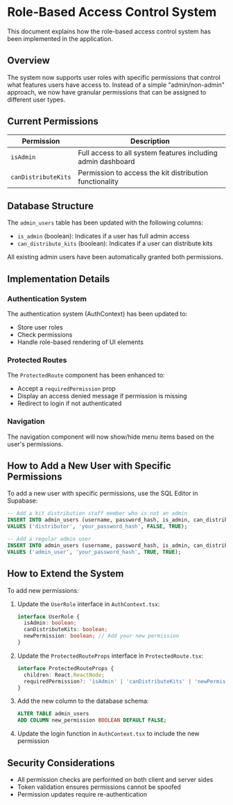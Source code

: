 # Role-Based Access Control System

This document explains how the role-based access control system has been implemented in the application.

## Overview

The system now supports user roles with specific permissions that control what features users have access to. Instead of a simple "admin/non-admin" approach, we now have granular permissions that can be assigned to different user types.

## Current Permissions

| Permission | Description |
|------------|-------------|
| `isAdmin` | Full access to all system features including admin dashboard |
| `canDistributeKits` | Permission to access the kit distribution functionality |

## Database Structure

The `admin_users` table has been updated with the following columns:

- `is_admin` (boolean): Indicates if a user has full admin access
- `can_distribute_kits` (boolean): Indicates if a user can distribute kits

All existing admin users have been automatically granted both permissions.

## Implementation Details

### Authentication System

The authentication system (AuthContext) has been updated to:
- Store user roles
- Check permissions
- Handle role-based rendering of UI elements

### Protected Routes

The `ProtectedRoute` component has been enhanced to:
- Accept a `requiredPermission` prop
- Display an access denied message if permission is missing
- Redirect to login if not authenticated

### Navigation

The navigation component will now show/hide menu items based on the user's permissions.

## How to Add a New User with Specific Permissions

To add a new user with specific permissions, use the SQL Editor in Supabase:

```sql
-- Add a kit distribution staff member who is not an admin
INSERT INTO admin_users (username, password_hash, is_admin, can_distribute_kits)
VALUES ('distributor', 'your_password_hash', FALSE, TRUE);

-- Add a regular admin user
INSERT INTO admin_users (username, password_hash, is_admin, can_distribute_kits) 
VALUES ('admin_user', 'your_password_hash', TRUE, TRUE);
```

## How to Extend the System

To add new permissions:

1. Update the `UserRole` interface in `AuthContext.tsx`:
   ```typescript
   interface UserRole {
     isAdmin: boolean;
     canDistributeKits: boolean;
     newPermission: boolean; // Add your new permission
   }
   ```

2. Update the `ProtectedRouteProps` interface in `ProtectedRoute.tsx`:
   ```typescript
   interface ProtectedRouteProps {
     children: React.ReactNode;
     requiredPermission?: 'isAdmin' | 'canDistributeKits' | 'newPermission';
   }
   ```

3. Add the new column to the database schema:
   ```sql
   ALTER TABLE admin_users
   ADD COLUMN new_permission BOOLEAN DEFAULT FALSE;
   ```

4. Update the login function in `AuthContext.tsx` to include the new permission

## Security Considerations

- All permission checks are performed on both client and server sides
- Token validation ensures permissions cannot be spoofed
- Permission updates require re-authentication
